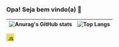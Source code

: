 ### Opa! Seja bem vindo(a) 👋

![Anurag's GitHub stats](https://github-readme-stats.vercel.app/api?username=kleber-ar&show_icons=true&theme=dark&hide_border=true)|![Top Langs](https://github-readme-stats.vercel.app/api/top-langs/?username=kleber-ar&layout=compact&theme=dark&hide_border=true) 
| ------------- | ------------- |

<code><img height="20" alt="javascript" src="https://raw.githubusercontent.com/github/explore/80688e429a7d4ef2fca1e82350fe8e3517d3494d/topics/javascript/javascript.png"></code>
  
